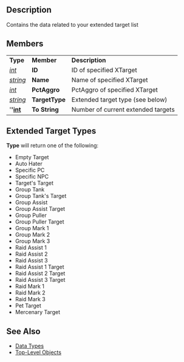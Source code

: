 ## Description

Contains the data related to your extended target list

## Members

|                                        |                |                                    |
|----------------------------------------|----------------|------------------------------------|
| **Type**                               | **Member**     | **Description**                    |
| *[int](datatype-int.md)*       | **ID**         | ID of specified XTarget            |
| *[string](datatype-string.md)* | **Name**       | Name of specified XTarget          |
| *[int](datatype-int.md)*       | **PctAggro**   | PctAggro of specified XTarget      |
| *[string](datatype-string.md)* | **TargetType** | Extended target type (see below)   |
| '**'[int](datatype-int.md)**   | **To String**  | Number of current extended targets |

## Extended Target Types

**Type** will return one of the following:

-   Empty Target
-   Auto Hater
-   Specific PC
-   Specific NPC
-   Target's Target
-   Group Tank
-   Group Tank's Target
-   Group Assist
-   Group Assist Target
-   Group Puller
-   Group Puller Target
-   Group Mark 1
-   Group Mark 2
-   Group Mark 3
-   Raid Assist 1
-   Raid Assist 2
-   Raid Assist 3
-   Raid Assist 1 Target
-   Raid Assist 2 Target
-   Raid Assist 3 Target
-   Raid Mark 1
-   Raid Mark 2
-   Raid Mark 3
-   Pet Target
-   Mercenary Target

## See Also

-   [Data Types](data-types.md)
-   [Top-Level Objects](../top-level-objects/top-level-objects.md)


